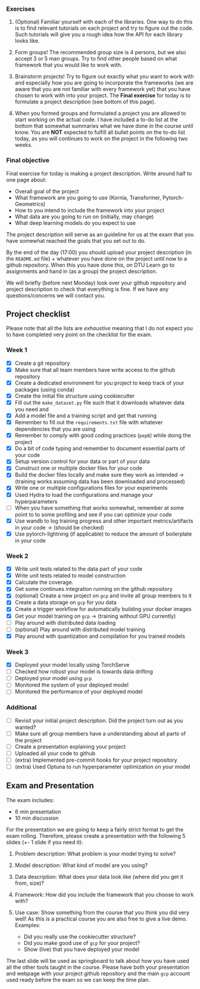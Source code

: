 ### Exercises

1. (Optional) Familiar yourself with each of the libraries. One way to do this is to find relevant tutorials on each project
   and try to figure out the code. Such tutorials will give you a rough idea how the API for each library looks like.

2. Form groups! The recommended group size is 4 persons, but we also accept 3 or 5 man groups. Try to find other people based
   on what framework that you would like to work with.

3. Brainstorm projects! Try to figure out exactly what you want to work with and especially how you are going to incorporate
   the frameworks (we are aware that you are not familiar with every framework yet) that you have chosen to work with into
   your project. The **Final exercise** for today is to formulate a project description (see bottom of this page).

4. When you formed groups and formulated a project you are allowed to start working on the actual code. I have included a
   to-do list at the bottom that somewhat summaries what we have done in the course until know. You are **NOT** expected
   to fulfill all bullet points on the to-do list today, as you will continues to work on the project in the following two weeks.

### Final objective

Final exercise for today is making a project description. Write around half to one page about:

* Overall goal of the project
* What framework are you going to use (Kornia, Transformer, Pytorch-Geometrics)
* How to you intend to include the framework into your project
* What data are you going to run on (initially, may change)
* What deep learning models do you expect to use

The project description will serve as an guideline for us at the exam that you have somewhat reached the goals that you set out to do.

By the end of the day (17:00) you should upload your project description (in the `README.md` file) + whatever you have done on the project
until now to a github repository. When this you have done this, on DTU Learn go to assignments and hand in (as a group) the project description.

We will briefly (before next Monday) look over your github repository and project description to check that everything is fine. If we have
any questions/concerns we will contact you.

## Project checklist

Please note that all the lists are *exhaustive* meaning that I do not expect you to have completed very
point on the checklist for the exam.

### Week 1

- [X] Create a git repository
- [X] Make sure that all team members have write access to the github repository
- [X] Create a dedicated environment for you project to keep track of your packages (using conda)
- [X] Create the initial file structure using cookiecutter
- [X] Fill out the `make_dataset.py` file such that it downloads whatever data you need and
- [X] Add a model file and a training script and get that running
- [X] Remember to fill out the `requirements.txt` file with whatever dependencies that you are using
- [X] Remember to comply with good coding practices (`pep8`) while doing the project
- [X] Do a bit of code typing and remember to document essential parts of your code
- [X] Setup version control for your data or part of your data
- [X] Construct one or multiple docker files for your code
- [X] Build the docker files locally and make sure they work as intended -> (training works assuming data has been downloaded and processed)
- [X] Write one or multiple configurations files for your experiments
- [X] Used Hydra to load the configurations and manage your hyperparameters
- [ ] When you have something that works somewhat, remember at some point to to some profiling and see if you can optimize your code
- [X] Use wandb to log training progress and other important metrics/artifacts in your code -> (should be checked)
- [X] Use pytorch-lightning (if applicable) to reduce the amount of boilerplate in your code

### Week 2

- [X] Write unit tests related to the data part of your code
- [X] Write unit tests related to model construction
- [X] Calculate the coverage.
- [X] Get some continues integration running on the github repository
- [X] (optional) Create a new project on `gcp` and invite all group members to it
- [X] Create a data storage on `gcp` for you data
- [X] Create a trigger workflow for automatically building your docker images
- [X] Get your model training on `gcp` -> (training without GPU currently)
- [ ] Play around with distributed data loading
- [ ] (optional) Play around with distributed model training
- [X] Play around with quantization and compilation for you trained models

### Week 3

- [X] Deployed your model locally using TorchServe
- [ ] Checked how robust your model is towards data drifting
- [ ] Deployed your model using `gcp`
- [ ] Monitored the system of your deployed model
- [ ] Monitored the performance of your deployed model

### Additional

- [ ] Revisit your initial project description. Did the project turn out as you wanted?
- [ ] Make sure all group members have a understanding about all parts of the project
- [ ] Create a presentation explaining your project
- [ ] Uploaded all your code to github
- [ ] (extra) Implemented pre-commit hooks for your project repository
- [ ] (extra) Used Optuna to run hyperparameter optimization on your model

## Exam and Presentation

The exam includes:
*	6 min presentation
*	10 min discussion

For the presentation we are going to keep a fairly strict format to get the exam rolling.
Therefore, please create a presentation with the following 5 slides (+- 1 slide if you need it):

1.	Problem description: What problem is your model trying to solve?
2.	Model description: What kind of model are you using?
3.	Data description: What does your data look like (where did you get it from, size)?
4.	Framework: How did you include the framework that you choose to work with?
5.	Use case: Show something from the course that you think you did very well!
      As this is a practical course you are also free to give a live demo. Examples:

    * Did you really use the cookiecutter structure?
    * Did you make good use of `gcp` for your project?
    * Show (live) that you have deployed your model

The last slide will be used as springboard to talk about how you have used all the other
tools taught in the course. Please have both your presentation and webpage with your project
github repository and the main `gcp` account used ready before the exam so we can keep the
time plan.
